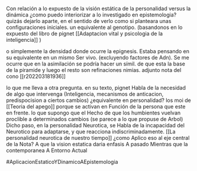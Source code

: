 
Con relación a lo expuesto de la visión estática de la personalidad versus la dinámica 
¿como puedo
interiorizar a lo investigado en epistemologia?
quizás dejarlo aparte, en el sentido de verlo
como si planteara unas configuraciones
iniciales. un equivalente al genotipo. (basandonos en lo expuesto del libro de pignet [[Adaptacion vital y psicologia de la inteligencia]] ) 

o simplemente la densidad donde ocurre la epignesis.
Estaba pensando en su equivalente en un mismo Ser vivo. (excluyendo factores de Adn).
Se me ocurre que en la asimilación se podría hacer un símil. de que esta la base de la piramide y luego el resto
son refinaciones nimias. adjunto nota del cono [[r202203181936]]

lo que me lleva a otra pregunta. en su texto,
pignet Habla de la necesidad de algo
que intervenga (Inteligencia, mecanismos de anticacion, predispocision a ciertos cambios) ¿equivalente
en personalidad? los moi de [[Teoria del apego]] porque se activan en Función de la persona que este en frente. lo que supongo que el Hecho de que los humbientes vuelvan proclible a determinados
cambios (se parece a lo que propuse de Arbol)
Dicho paso, en la personalidad Neurotica, se
Habla de la incapacidad del Neurotico para adaptarse, y que reacciona indiscriminadamente.
[[La personalidad neurotica de nuestro tiempo]]
¿como Aplico eso al eje central de la Nota? A que la vision estatica
daria enfasis A pasado Mientras que la contemporanea A Entorno Actual

#AplicacionEstaticoYDinamicoAEpistemologia
